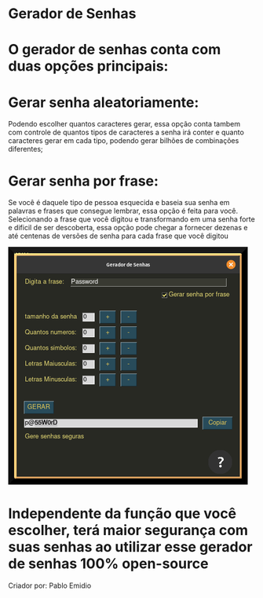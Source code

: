 # Gerador de Senhas

# O gerador de senhas conta com duas opções principais:

# Gerar senha aleatoriamente:
  Podendo escolher quantos caracteres gerar, essa opção conta tambem com controle de quantos tipos de caracteres a senha irá conter e quanto caracteres gerar em cada tipo, podendo gerar bilhões de combinações diferentes;

# Gerar senha por frase:
  Se você é daquele tipo de pessoa esquecida e baseia sua senha em palavras e frases que consegue lembrar, essa opção é feita para você. Selecionando a frase que você digitou e transformando em uma senha forte e dificil de ser descoberta, essa opção pode chegar a fornecer dezenas e até centenas de versões de senha para cada frase que você digitou

![Alt](https://github.com/PabloEmidio/gerador-de-senha-PySimpleGUI/blob/master/GUI-foto/porfrase.png "EXEMPLO")






# Independente da função que você escolher, terá maior segurança com suas senhas ao utilizar esse gerador de senhas 100% open-source
Criador por: Pablo Emidio
